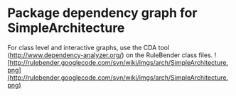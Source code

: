 # Package dependency graph for SimpleArchitecture #
For class level and interactive graphs, use the CDA tool (http://www.dependency-analyzer.org/) on the RuleBender class files.
![http://rulebender.googlecode.com/svn/wiki/imgs/arch/SimpleArchitecture.png](http://rulebender.googlecode.com/svn/wiki/imgs/arch/SimpleArchitecture.png)